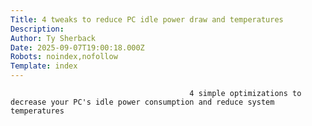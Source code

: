 ```yaml
---
Title: 4 tweaks to reduce PC idle power draw and temperatures
Description: 
Author: Ty Sherback
Date: 2025-09-07T19:00:18.000Z
Robots: noindex,nofollow
Template: index
---
```


                                            4 simple optimizations to decrease your PC's idle power consumption and reduce system temperatures
                                        